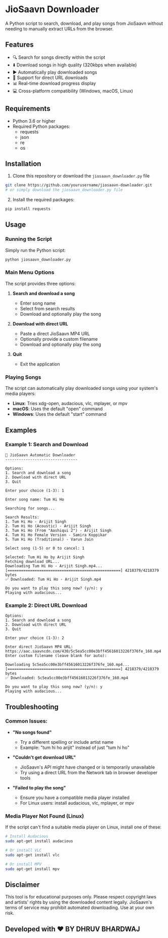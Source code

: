 # JioSaavn Downloader

A Python script to search, download, and play songs from JioSaavn without needing to manually extract URLs from the browser.

## Features

- 🔍 Search for songs directly within the script
- ⬇️ Download songs in high quality (320kbps when available)
- ▶️ Automatically play downloaded songs
- 📲 Support for direct URL downloads
- 📊 Real-time download progress display
- 💻 Cross-platform compatibility (Windows, macOS, Linux)

## Requirements

- Python 3.6 or higher
- Required Python packages:
  - requests
  - json
  - re
  - os

## Installation

1. Clone this repository or download the `jiosaavn_downloader.py` file

```bash
git clone https://github.com/yourusername/jiosaavn-downloader.git
# or simply download the jiosaavn_downloader.py file
```

2. Install the required packages:

```bash
pip install requests
```

## Usage

### Running the Script

Simply run the Python script:

```bash
python jiosaavn_downloader.py
```

### Main Menu Options

The script provides three options:

1. **Search and download a song**
   - Enter song name
   - Select from search results
   - Download and optionally play the song

2. **Download with direct URL**
   - Paste a direct JioSaavn MP4 URL
   - Optionally provide a custom filename
   - Download and optionally play the song

3. **Quit**
   - Exit the application

### Playing Songs

The script can automatically play downloaded songs using your system's media players:

- **Linux**: Tries xdg-open, audacious, vlc, mplayer, or mpv
- **macOS**: Uses the default "open" command
- **Windows**: Uses the default "start" command

## Examples

### Example 1: Search and Download

```
🎵 JioSaavn Automatic Downloader
--------------------------------

Options:
1. Search and download a song
2. Download with direct URL
3. Quit

Enter your choice (1-3): 1

Enter song name: Tum Hi Ho

Searching for songs...

Search Results:
1. Tum Hi Ho - Arijit Singh
2. Tum Hi Ho (Acoustic) - Arijit Singh
3. Tum Hi Ho (From "Aashiqui 2") - Arijit Singh
4. Tum Hi Ho Female Version - Samira Koppikar
5. Tum Hi Ho (Traditional) - Varun Jain

Select song (1-5) or 0 to cancel: 1

Selected: Tum Hi Ho by Arijit Singh
Fetching download URL...
Downloading Tum Hi Ho - Arijit Singh.mp4...
[==================================================] 4218379/4218379 bytes
✅ Downloaded: Tum Hi Ho - Arijit Singh.mp4

Do you want to play this song now? (y/n): y
Playing with audacious...
```

### Example 2: Direct URL Download

```
Options:
1. Search and download a song
2. Download with direct URL
3. Quit

Enter your choice (1-3): 2

Enter direct JioSaavn MP4 URL: https://aac.saavncdn.com/430/5c5ea5cc00e3bff45616013226f376fe_160.mp4
Enter custom filename (leave blank for auto): 

Downloading 5c5ea5cc00e3bff45616013226f376fe_160.mp4...
[==================================================] 4218379/4218379 bytes
✅ Downloaded: 5c5ea5cc00e3bff45616013226f376fe_160.mp4

Do you want to play this song now? (y/n): y
Playing with audacious...
```

## Troubleshooting

### Common Issues:

- **"No songs found"**
  - Try a different spelling or include artist name
  - Example: "tum hi ho arijit" instead of just "tum hi ho"

- **"Couldn't get download URL"**
  - JioSaavn's API might have changed or is temporarily unavailable
  - Try using a direct URL from the Network tab in browser developer tools

- **"Failed to play the song"**
  - Ensure you have a compatible media player installed
  - For Linux users: install audacious, vlc, mplayer, or mpv

### Media Player Not Found (Linux)

If the script can't find a suitable media player on Linux, install one of these:

```bash
# Install Audacious
sudo apt-get install audacious

# Or install VLC
sudo apt-get install vlc

# Or install MPV
sudo apt-get install mpv
```

## Disclaimer

This tool is for educational purposes only. Please respect copyright laws and artists' rights by using the downloaded content legally. JioSaavn's terms of service may prohibit automated downloading. Use at your own risk.

## Developed with ❤️ BY DHRUV BHARDWAJ
